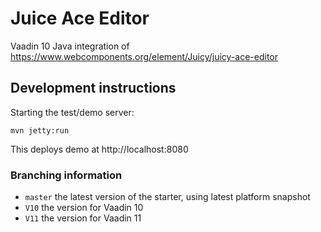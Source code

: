 # Juice Ace Editor

Vaadin 10 Java integration of https://www.webcomponents.org/element/Juicy/juicy-ace-editor

## Development instructions

Starting the test/demo server:
```
mvn jetty:run
```

This deploys demo at http://localhost:8080

### Branching information

* `master` the latest version of the starter, using latest platform snapshot
* `V10` the version for Vaadin 10
* `V11` the version for Vaadin 11
